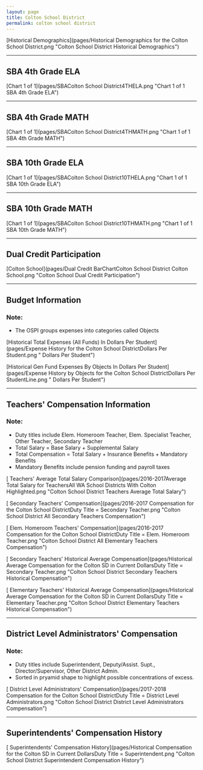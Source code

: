 ```yaml
---
layout: page
title: Colton School District
permalink: colton school district
---
```



[Historical Demographics](pages/Historical Demographics for the Colton School District.png "Colton School District Historical Demographics")

___

## SBA 4th Grade ELA

[Chart 1 of 1](pages/SBAColton School District4THELA.png "Chart 1 of 1 SBA 4th Grade ELA")


___

## SBA 4th Grade MATH

[Chart 1 of 1](pages/SBAColton School District4THMATH.png "Chart 1 of 1 SBA 4th Grade MATH")


___

## SBA 10th Grade ELA

[Chart 1 of 1](pages/SBAColton School District10THELA.png "Chart 1 of 1 SBA 10th Grade ELA")


___

## SBA 10th Grade MATH

[Chart 1 of 1](pages/SBAColton School District10THMATH.png "Chart 1 of 1 SBA 10th Grade MATH")


___

## Dual Credit Participation

[Colton School](pages/Dual Credit BarChartColton School District Colton School.png "Colton School Dual Credit Participation")


___

## Budget Information
### Note:
- The OSPI groups expenses into categories called Objects

[Historical Total Expenses (All Funds) In Dollars Per Student](pages/Expense History for the Colton School DistrictDollars Per Student.png " Dollars Per Student")

[Historical Gen Fund Expenses By Objects In Dollars Per Student](pages/Expense History by Objects for the Colton School DistrictDollars Per StudentLine.png " Dollars Per Student")


___

## Teachers' Compensation Information
### Note:
- Duty titles include Elem. Homeroom Teacher, Elem. Specialist Teacher, Other Teacher, Secondary Teacher
- Total Salary = Base Salary + Supplemental Salary
- Total Compensation = Total Salary + Insurance Benefits + Mandatory Benefits
- Mandatory Benefits include pension funding and payroll taxes

[ Teachers' Average Total Salary Comparison](pages/2016-2017Average Total Salary for TeachersAll WA School Districts With Colton Highlighted.png "Colton School District Teachers Average Total Salary")

[ Secondary Teachers' Compensation](pages/2016-2017 Compensation for the Colton School DistrictDuty Title = Secondary Teacher.png "Colton School District All Secondary Teachers Compensation")

[ Elem. Homeroom Teachers' Compensation](pages/2016-2017 Compensation for the Colton School DistrictDuty Title = Elem. Homeroom Teacher.png "Colton School District All Elementary Teachers Compensation")

[ Secondary Teachers' Historical Average Compensation](pages/Historical Average Compensation for the Colton SD in Current DollarsDuty Title = Secondary Teacher.png "Colton School District Secondary Teachers Historical Compensation")

[ Elementary Teachers' Historical Average Compensation](pages/Historical Average Compensation for the Colton SD in Current DollarsDuty Title = Elementary Teacher.png "Colton School District Elementary Teachers Historical Compensation")


___

## District Level Administrators' Compensation

### Note:
- Duty titles include Superintendent, Deputy/Assist. Supt., Director/Supervisor, Other District Admin.
- Sorted in pryamid shape to highlight possible concentrations of excess.

[ District Level Administrators' Compensation](pages/2017-2018 Compensation for the Colton School DistrictDuty Title = District Level Administrators.png "Colton School District District Level Administrators Compensation")


___

## Superintendents' Compensation History

[ Superintendents' Compensation History](pages/Historical Compensation for the Colton SD in Current DollarsDuty Title = Superintendent.png "Colton School District Superintendent Compensation History")


